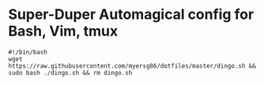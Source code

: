# Super-Duper Automagical config for Bash, Vim, tmux

```
#!/bin/bash
wget https://raw.githubusercontent.com/myersg86/dotfiles/master/dingo.sh && sudo bash ./dingo.sh && rm dingo.sh
```